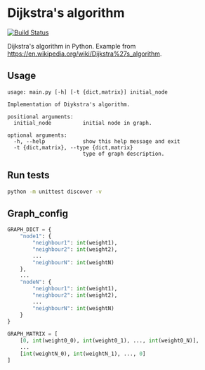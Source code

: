 # Dijkstra's algorithm
[![Build Status](https://travis-ci.org/aristarkh87/learning.dijkstra.python.svg?branch=master)](https://travis-ci.org/aristarkh87/learning.dijkstra.python)

Dijkstra's algorithm in Python. Example from https://en.wikipedia.org/wiki/Dijkstra%27s_algorithm.

## Usage
```
usage: main.py [-h] [-t {dict,matrix}] initial_node

Implementation of Diykstra's algorithm.

positional arguments:
  initial_node          initial node in graph.

optional arguments:
  -h, --help            show this help message and exit
  -t {dict,matrix}, --type {dict,matrix}
                        type of graph description.
```

## Run tests
```bash
python -m unittest discover -v
```

## Graph_config
```Python
GRAPH_DICT = {
    "node1": {
        "neighbour1": int(weight1),
        "neighbour2": int(weight2),
        ...
        "neighbourN": int(weightN)
    },
    ...
    "nodeN": {
        "neighbour1": int(weight1),
        "neighbour2": int(weight2),
        ...
        "neighbourN": int(weightN)
    }
}

GRAPH_MATRIX = [
    [0, int(weight0_0), int(weight0_1), ..., int(weight0_N)],
    ...
    [int(weightN_0), int(weightN_1), ..., 0]
]
```